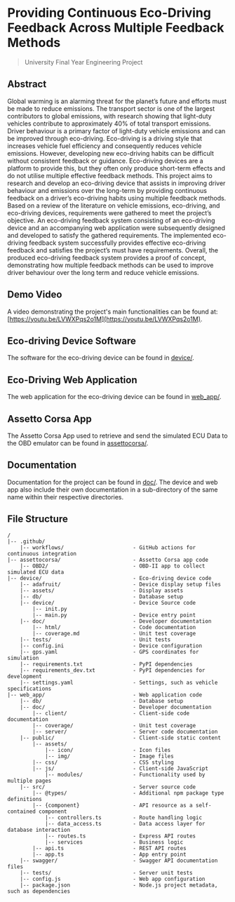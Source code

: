 # Providing Continuous Eco-Driving Feedback Across Multiple Feedback Methods

> University Final Year Engineering Project

## Abstract
Global warming is an alarming threat for the planet’s future and efforts
must be made to reduce emissions. The transport sector is one of the largest
contributors to global emissions, with research showing that light-duty vehicles contribute to approximately 40% of total transport emissions. Driver
behaviour is a primary factor of light-duty vehicle emissions and can be improved through eco-driving. Eco-driving is a driving style that increases
vehicle fuel efficiency and consequently reduces vehicle emissions. However,
developing new eco-driving habits can be difficult without consistent feedback or guidance. Eco-driving devices are a platform to provide this, but they
often only produce short-term effects and do not utilise multiple effective
feedback methods. This project aims to research and develop an eco-driving
device that assists in improving driver behaviour and emissions over the long-term by providing continuous feedback on a driver’s eco-driving habits using
multiple feedback methods. Based on a review of the literature on vehicle
emissions, eco-driving, and eco-driving devices, requirements were gathered
to meet the project’s objective. An eco-driving feedback system consisting
of an eco-driving device and an accompanying web application were subsequently designed and developed to satisfy the gathered requirements. The
implemented eco-driving feedback system successfully provides effective eco-driving feedback and satisfies the project’s must have requirements. Overall, the produced eco-driving feedback system provides a proof of concept,
demonstrating how multiple feedback methods can be used to improve driver
behaviour over the long term and reduce vehicle emissions.

## Demo Video
A video demonstrating the project's main functionalities can be found at: [https://youtu.be/LVWXPqs2o1M](https://youtu.be/LVWXPqs2o1M).


## Eco-driving Device Software
The software for the eco-driving device can be found in [device/](device/).


## Eco-Driving Web Application
The web application for the eco-driving device can be found in [web_app/](web_app/).


## Assetto Corsa App
The Assetto Corsa App used to retrieve and send the simulated ECU Data to the
OBD emulator can be found in [assettocorsa/](assettocorsa/).


## Documentation
Documentation for the project can be found in [doc/](doc/). The device and web
app also include their own documentation in a sub-directory of the same name
within their respective directories.


## File Structure
```
/
|-- .github/
    |-- workflows/                      - GitHub actions for continuous integration
|-- assettocorsa/                       - Assetto Corsa app code
    |-- OBD2/                           - OBD-II app to collect simulated ECU data
|-- device/                             - Eco-driving device code
    |-- adafruit/                       - Device display setup files
    |-- assets/                         - Display assets
    |-- db/                             - Database setup
    |-- device/                         - Device Source code
        |-- init.py
        |-- main.py                     - Device entry point
    |-- doc/                            - Developer documentation
        |-- html/                       - Code documentation
        |-- coverage.md                 - Unit test coverage
    |-- tests/                          - Unit tests
    |-- config.ini                      - Device configuration
    |-- gps.yaml                        - GPS coordinates for simulation
    |-- requirements.txt                - PyPI dependencies
    |-- requirements_dev.txt            - PyPI dependencies for development
    |-- settings.yaml                   - Settings, such as vehicle specifications
|-- web_app/                            - Web application code
    |-- db/                             - Database setup
    |-- doc/                            - Developer documentation
        |-- client/                     - Client-side code documentation
        |-- coverage/                   - Unit test coverage
        |-- server/                     - Server code documentation
    |-- public/                         - Client-side static content
        |-- assets/
            |-- icon/                   - Icon files
            |-- img/                    - Image files
        |-- css/                        - CSS styling
        |-- js/                         - Client-side JavaScript
            |-- modules/                - Functionality used by multiple pages
    |-- src/                            - Server source code
        |-- @types/                     - Additional npm package type definitions
        |-- {component}                 - API resource as a self-contained component
            |-- controllers.ts          - Route handling logic
            |-- data_access.ts          - Data access layer for database interaction
            |-- routes.ts               - Express API routes
            |-- services                - Business logic
        |-- api.ts                      - REST API routes
        |-- app.ts                      - App entry point
    |-- swagger/                        - Swagger API documentation files
    |-- tests/                          - Server unit tests
    |-- config.js                       - Web app configuration
    |-- package.json                    - Node.js project metadata, such as dependencies
```
